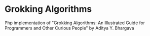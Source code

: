 Grokking Algorithms
==
Php implementation of "Grokking Algorithms: An Illustrated Guide for Programmers and Other Curious People" by Aditya Y. Bhargava